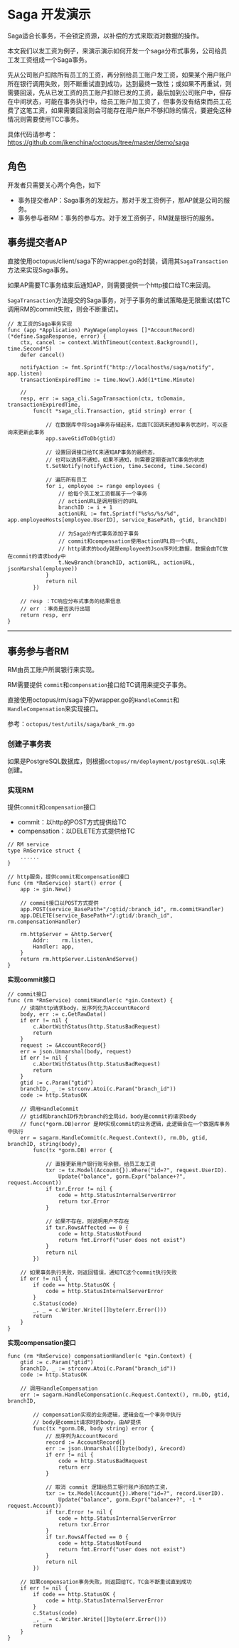 # Saga 开发演示



Saga适合长事务，不会锁定资源，以补偿的方式来取消对数据的操作。

本文我们以发工资为例子，来演示演示如何开发一个saga分布式事务，公司给员工发工资组成一个Saga事务。

先从公司账户扣除所有员工的工资，再分别给员工账户发工资，如果某个用户账户所在银行调用失败，则不断重试直到成功，达到最终一致性；或如果不再重试，则需要回滚，先从已发工资的员工账户扣除已发的工资，最后加到公司账户中，但存在中间状态，可能在事务执行中，给员工账户加工资了，但事务没有结束而员工花费了这笔工资，如果需要回滚则会可能存在用户账户不够扣除的情况，要避免这种情况则需要使用TCC事务。



具体代码请参考：https://github.com/ikenchina/octopus/tree/master/demo/saga



## 角色

开发者只需要关心两个角色，如下

- 事务提交者AP：Saga事务的发起方。那对于发工资例子，那AP就是公司的服务。
- 事务参与者RM：事务的参与方。对于发工资例子，RM就是银行的服务。





## 事务提交者AP

直接使用octopus/client/saga下的wrapper.go的封装，调用其`SagaTransaction`方法来实现Saga事务。

如果AP需要TC事务结束后通知AP，则需要提供一个http接口给TC来回调。

`SagaTransaction`方法提交的Saga事务，对于子事务的重试策略是无限重试(若TC调用RM的commit失败，则会不断重试)。

```
// 发工资的Saga事务实现
func (app *Application) PayWage(employees []*AccountRecord) (*define.SagaResponse, error) {
	ctx, cancel := context.WithTimeout(context.Background(), time.Second*5)
	defer cancel()

	notifyAction := fmt.Sprintf("http://localhost%s/saga/notify", app.listen)
	transactionExpiredTime := time.Now().Add(1*time.Minute)

	//
	resp, err := saga_cli.SagaTransaction(ctx, tcDomain, transactionExpiredTime,
		func(t *saga_cli.Transaction, gtid string) error {

			// 在数据库中将saga事务存储起来，后面TC回调来通知事务状态时，可以查询来更新此事务
			app.saveGtidToDb(gtid)

			// 设置回调接口给TC来通知AP事务的最终态，
			// 也可以选择不通知，如果不通知，则需要定期查询TC事务的状态
			t.SetNotify(notifyAction, time.Second, time.Second)

			// 遍历所有员工
			for i, employee := range employees {
				// 给每个员工发工资都属于一个事务
				// actionURL是调用银行的URL
				branchID := i + 1
				actionURL := fmt.Sprintf("%s%s/%s/%d", app.employeeHosts[employee.UserID], service_BasePath, gtid, branchID)
				
				// 为Saga分布式事务添加子事务
				// commit和compensation使用actionURL同一个URL, 
				// http请求的body就是employee的Json序列化数据，数据会由TC放在commit的请求body中
				t.NewBranch(branchID, actionURL, actionURL, jsonMarshal(employee))
			}
			return nil
		})
		
	// resp ：TC响应分布式事务的结果信息
	// err ：事务是否执行出错
	return resp, err
}
```


---


## 事务参与者RM

RM由员工账户所属银行来实现。

RM需要提供 `commit`和`compensation`接口给TC调用来提交子事务。

直接使用octopus/rm/saga下的wrapper.go的`HandleCommit`和`HandleCompensation`来实现接口。

参考：`octopus/test/utils/saga/bank_rm.go`



### 创建子事务表

如果是PostgreSQL数据库，则根据`octopus/rm/deployment/postgreSQL.sql`来创建。



### 实现RM



提供`commit`和`compensation`接口

- commit：以http的POST方式提供给TC
- compensation：以DELETE方式提供给TC

```
// RM service
type RmService struct {
	......
}

// http服务，提供commit和compensation接口
func (rm *RmService) start() error {
	app := gin.New()
	
	// commit接口以POST方式提供
	app.POST(service_BasePath+"/:gtid/:branch_id", rm.commitHandler)
	app.DELETE(service_BasePath+"/:gtid/:branch_id", rm.compensationHandler)
	
	rm.httpServer = &http.Server{
		Addr:    rm.listen,
		Handler: app,
	}
	return rm.httpServer.ListenAndServe()
}
```



**实现commit接口**

```
// commit接口
func (rm *RmService) commitHandler(c *gin.Context) {
	// 读取http请求body，反序列化为AccountRecord
	body, err := c.GetRawData()
	if err != nil {
		c.AbortWithStatus(http.StatusBadRequest)
		return
	}
	request := &AccountRecord{}
	err = json.Unmarshal(body, request)
	if err != nil {
		c.AbortWithStatus(http.StatusBadRequest)
		return
	}
	gtid := c.Param("gtid")
	branchID, _ := strconv.Atoi(c.Param("branch_id"))
	code := http.StatusOK

	// 调用HandleCommit
	// gtid和branchID作为branch的全局id，body是commit的请求body
	// func(*gorm.DB)error 是RM实现commit的业务逻辑，此逻辑会在一个数据库事务中执行
	err = sagarm.HandleCommit(c.Request.Context(), rm.Db, gtid, branchID, string(body),
		func(tx *gorm.DB) error {
		
			// 直接更新用户银行账号余额，给员工发工资
			txr := tx.Model(Account{}).Where("id=?", request.UserID).
				Update("balance", gorm.Expr("balance+?", request.Account))
			if txr.Error != nil {
				code = http.StatusInternalServerError
				return txr.Error
			}
			
			// 如果不存在，则说明用户不存在
			if txr.RowsAffected == 0 {
				code = http.StatusNotFound
				return fmt.Errorf("user does not exist")
			}
			return nil
		})
	
	// 如果事务执行失败，则返回错误，通知TC这个commit执行失败
	if err != nil {
		if code == http.StatusOK {
			code = http.StatusInternalServerError
		}
		c.Status(code)
		_, _ = c.Writer.Write([]byte(err.Error()))
		return
	}
}
```



**实现compensation接口**

```
func (rm *RmService) compensationHandler(c *gin.Context) {
	gtid := c.Param("gtid")
	branchID, _ := strconv.Atoi(c.Param("branch_id"))
	code := http.StatusOK

	// 调用HandleCompensation
	err := sagarm.HandleCompensation(c.Request.Context(), rm.Db, gtid, branchID,
	
		// compensation实现的业务逻辑，逻辑会在一个事务中执行
		// body是commit请求时的body，由AP提供
		func(tx *gorm.DB, body string) error {
			// 反序列为AccountRecord
			record := AccountRecord{}
			err := json.Unmarshal([]byte(body), &record)
			if err != nil {
				code = http.StatusBadRequest
				return err
			}
			
			// 取消 commit 逻辑给员工银行账户添加的工资，
			txr := tx.Model(Account{}).Where("id=?", record.UserID).
				Update("balance", gorm.Expr("balance+?", -1 * request.Account))
			if txr.Error != nil {
				code = http.StatusInternalServerError
				return txr.Error
			}
			if txr.RowsAffected == 0 {
				code = http.StatusNotFound
				return fmt.Errorf("user does not exist")
			}
			return nil
		})

	// 如果compensation事务失败，则返回给TC，TC会不断重试直到成功
	if err != nil {
		if code == http.StatusOK {
			code = http.StatusInternalServerError
		}
		c.Status(code)
		_, _ = c.Writer.Write([]byte(err.Error()))
		return
	}
}
```